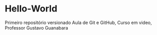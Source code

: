 # Hello-World
 Primeiro repositório versionado
Aula de Git e GitHub, Curso em video, Professor Gustavo Guanabara